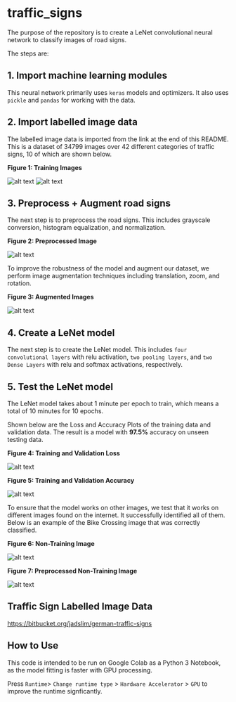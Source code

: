 # traffic_signs

The purpose of the repository is to create a LeNet convolutional neural network to classify images of road signs. 

The steps are:

## 1. Import machine learning modules

This neural network primarily uses `keras` models and optimizers. It also uses `pickle` and `pandas` for working with the data.

## 2. Import labelled image data

The labelled image data is imported from the link at the end of this README. This is a dataset of 34799 images over 42 different categories of traffic signs, 10 of which are shown below.

__Figure 1: Training Images__

![alt text](images/Training_Images_1.png "Training_Images_1") ![alt text](images/Training_Images_2.png "Training_Images_2")


## 3. Preprocess + Augment road signs

The next step is to preprocess the road signs. This includes grayscale conversion, histogram equalization, and normalization.

__Figure 2: Preprocessed Image__

![alt text](images/Preprocessed_Image.png "Preprocessed Image")

To improve the robustness of the model and augment our dataset, we perform image augmentation techniques including translation, zoom, and rotation.

__Figure 3: Augmented Images__

![alt text](images/Augmented_Images.png "Augmented Images")

## 4. Create a LeNet model

The next step is to create the LeNet model. This includes `four convolutional layers` with relu activation, `two pooling layers`, and `two Dense Layers` with relu and softmax activations, respectively.

## 5. Test the LeNet model

The LeNet model takes about 1 minute per epoch to train, which means a total of 10 minutes for 10 epochs.

Shown below are the Loss and Accuracy Plots of the training data and validation data. The result is a model with __97.5%__ accuracy on unseen testing data.

__Figure 4: Training and Validation Loss__

![alt text](images/Loss.png "Loss")

__Figure 5: Training and Validation Accuracy__

![alt text](images/Accuracy.png "Accuracy")

To ensure that the model works on other images, we test that it works on different images found on the internet. It successfully identified all of them. Below is an example of the Bike Crossing image that was correctly classified.

__Figure 6: Non-Training Image__

![alt text](images/Non_Training_Image.png "Non-training image")

__Figure 7: Preprocessed Non-Training Image__

![alt text](images/Preprocessed_Non_Training_Image.png "Preprocessed Non-training image")

## Traffic Sign Labelled Image Data

https://bitbucket.org/jadslim/german-traffic-signs

## How to Use

This code is intended to be run on Google Colab as a Python 3 Notebook, as the model fitting is faster with GPU processing. 

Press `Runtime`> `Change runtime type` > `Hardware Accelerator` > `GPU` to improve the runtime signficantly.
